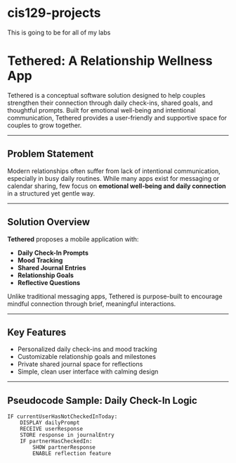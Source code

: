# cis129-projects
This is going to be for all of my labs

# Tethered: A Relationship Wellness App

Tethered is a conceptual software solution designed to help couples strengthen their connection through daily check-ins, shared goals, and thoughtful prompts. Built for emotional well-being and intentional communication, Tethered provides a user-friendly and supportive space for couples to grow together.

---

## Problem Statement

Modern relationships often suffer from lack of intentional communication, especially in busy daily routines. While many apps exist for messaging or calendar sharing, few focus on **emotional well-being and daily connection** in a structured yet gentle way.

---

## Solution Overview

**Tethered** proposes a mobile application with:
- **Daily Check-In Prompts**
- **Mood Tracking**
- **Shared Journal Entries**
- **Relationship Goals**
- **Reflective Questions**

Unlike traditional messaging apps, Tethered is purpose-built to encourage mindful connection through brief, meaningful interactions.

---

## Key Features

- Personalized daily check-ins and mood tracking  
- Customizable relationship goals and milestones  
- Private shared journal space for reflections  
- Simple, clean user interface with calming design  

---

## Pseudocode Sample: Daily Check-In Logic

```pseudo
IF currentUserHasNotCheckedInToday:
    DISPLAY dailyPrompt
    RECEIVE userResponse
    STORE response in journalEntry
    IF partnerHasCheckedIn:
        SHOW partnerResponse
        ENABLE reflection feature
